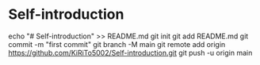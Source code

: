 # Self-introduction
echo "# Self-introduction" >> README.md
git init
git add README.md
git commit -m "first commit"
git branch -M main
git remote add origin https://github.com/KiRiTo5002/Self-introduction.git
git push -u origin main
